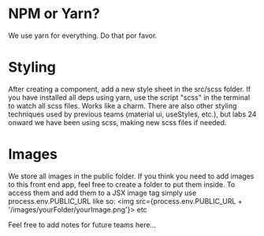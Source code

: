 # NPM or Yarn?

We use yarn for everything. Do that por favor.

# Styling

After creating a component, add a new style sheet in the src/scss folder. If you have installed all deps using yarn, use the script "scss" in the terminal to watch all scss files. Works like a charm. There are also other styling techniques used by previous teams (material ui, useStyles, etc.), but labs 24 onward we have been using scss, making new scss files if needed. 

# Images

We store all images in the public folder. If you think you need to add images to this front end app, feel free to create a folder to put them inside. To access them and add them to a JSX image tag simply use process.env.PUBLIC_URL like so:
<img src={process.env.PUBLIC_URL + '/images/yourFolder/yourImage.png'}> etc

Feel free to add notes for future teams here...



